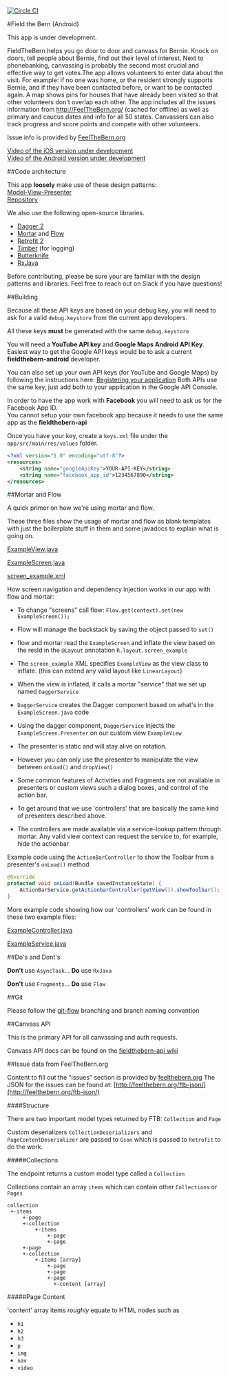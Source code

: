 [![Circle CI](https://circleci.com/gh/Bernie-2016/fieldthebern-android/tree/develop.svg?style=svg&circle-token=ca0895f7453c8d07ce49d9b59c05c527ef146bda)](https://circleci.com/gh/Bernie-2016/fieldthebern-android/tree/develop)

#Field the Bern (Android)

This app is under development. 

FieldTheBern helps you go door to door and canvass for Bernie. Knock on doors, tell people about Bernie, find out their level of interest. Next to phonebanking, canvassing is probably the second most crucial and effective way to get votes.The app allows volunteers to enter data about the visit. For example: if no one was home, or the resident strongly supports Bernie, and if they have been contacted before, or want to be contacted again.  A map shows pins for houses that have already been visited so that other volunteers don't overlap each other.  The app includes all the issues information from http://FeelTheBern.org/ (cached for offline) as well as primary and caucus dates and info for all 50 states. Canvassers can also track progress and score points and compete with other volunteers.

Issue info is provided by [FeelTheBern.org](http://FeelTheBern.org)

[Video of the iOS version under development](http://cl.ly/113H0T2u350V)  
[Video of the Android version under development](https://vid.me/UA6J)  

##Code architecture

This app **loosely** make use of these design patterns:  
 [Model-View-Presenter](https://en.wikipedia.org/wiki/Model%E2%80%93view%E2%80%93presenter)  
 [Repository](http://code.tutsplus.com/tutorials/the-repository-design-pattern--net-35804)  
  

We also use the following open-source libraries.  


* [Dagger 2](http://google.github.io/dagger/)
* [Mortar](https://github.com/square/mortar) and [Flow](https://github.com/square/flow)
* [Retrofit 2](https://github.com/square/retrofit)
* [Timber](https://github.com/JakeWharton/timber) (for logging)
* [Butterknife](https://github.com/JakeWharton/butterknife)
* [RxJava](https://github.com/ReactiveX/RxJava)


Before contributing, please be sure your are familiar with the design patterns and libraries. 
Feel free to reach out on Slack if you have questions!


##Building

Because all these API keys are based on your debug key, you will need to ask for a 
valid `debug.keystore` from the current app developers.  

All these keys **must** be generated with the same `debug.keystore`

You will need a **YouTube API key** and **Google Maps Android API Key**. 
Easiest way to get the Google API keys would be to ask a current **fieldthebern-android** developer.
 
You can also set up your own API keys (for YouTube and Google Maps) by following the instructions here: [Registering your application](https://developers.google.com/youtube/android/player/register)
Both APIs use the same key, just add both to your application in the Google API Console.  

In order to have the app work with **Facebook** you will need to ask us for the Facebook App ID.  
You cannot setup your own facebook app because it needs to use the same app as the **fieldthebern-api**

Once you have your key, create a `keys.xml` file under the `app/src/main/res/values` folder.  
```xml
<?xml version="1.0" encoding="utf-8"?>
<resources>
    <string name="googleApiKey">YOUR-API-KEY</string>
    <string name="facebook_app_id">1234567890</string>
</resources>
```

##Mortar and Flow

A quick primer on how we're using mortar and flow.

These three files show the usage of mortar and flow as blank templates with just the boilerplate stuff in them and some javadocs to explain what is going on.

[ExampleView.java](app/src/main/java/com/berniesanders/fieldthebern/views/ExampleView.java)

[ExampleScreen.java](app/src/main/java/com/berniesanders/fieldthebern/screens/ExampleScreen.java)

[screen_example.xml](app/src/main/res/layout/screen_example.xml)

How screen navigation and dependency injection works in our app with flow and mortar:

* To change "screens" call flow: `Flow.get(context).set(new ExampleScreen());`  

* Flow will manage the backstack by saving the object passed to `set()`
 
* flow and mortar read the `ExampleScreen` and inflate the view based on the resId in the `@Layout` annotation `R.layout.screen_example`
 
* The `screen_example` XML specifies `ExampleView` as the view class to inflate. (this can extend any valid layout like `LinearLayout`)
 
* When the view is inflated, it calls a mortar "service" that we set up named `DaggerService`
 
* `DaggerService` creates the Dagger component based on what's in the `ExampleScreen.java` code 
 
* Using the dagger component, `DaggerService` injects the `ExampleScreen.Presenter` on our custom view `ExampleView`
 
* The presenter is static and will stay alive on rotation.
 
* However you can only use the presenter to manipulate the view between `onLoad()` and `dropView()`
 
* Some common features of Activities and Fragments are not available in presenters or custom views such a dialog boxes, and control of the action bar.
 
* To get around that we use 'controllers' that are basically the same kind of presenters described above.
 
* The controllers are made available via a service-lookup pattern through mortar.  Any valid view context can request the service to, for example, hide the actionbar


Example code using the `ActionBarController` to show the Toolbar from a presenter's `onLoad()` method
```java
@Override
protected void onLoad(Bundle savedInstanceState) {
    ActionBarService.getActionbarController(getView()).showToolbar();
}
```

More example code showing how our 'controllers' work can be found in these two example files:


[ExampleController.java](app/src/main/java/com/berniesanders/fieldthebern/controllers/ExampleController.java)

[ExampleService.java](app/src/main/java/com/berniesanders/fieldthebern/controllers/ExampleService.java)



##Do's and Dont's

**Don't** use `AsyncTask`...   **Do** use `RxJava`

**Don't** use `Fragments`...   **Do** use `Flow`

##Git

Please follow the [git-flow](http://nvie.com/posts/a-successful-git-branching-model/) branching and branch naming convention


##Canvass API

This is the primary API for all canvassing and auth requests.

Canvass API docs can be found on the [fieldthebern-api wiki](https://github.com/Bernie-2016/fieldthebern-api/wiki)

##Issue data from FeelTheBern.org

Content to fill out the "issues" section is provided by [feelthebern.org](http://feelthebern.org/) 
The JSON for the issues can be found at:
[http://feelthebern.org/ftb-json/](http://feelthebern.org/ftb-json/)


####Structure

There are two important model types returned by FTB: `Collection` and `Page`  

Custom deserializers `CollectionDeserializers` and `PageContentDeserializer` are passed to `Gson` which is passed to `Retrofit` to do the work.

#####Collections


The endpoint returns a custom model type called a `Collection`  

Collections contain an array `items` which can contain other `Collections` or `Pages`

```
collection
 +-items  
     +-page
     +-collection
         +-items  
             +-page
             +-page
     +-page
     +-collection
         +-items [array] 
             +-page
             +-page
             +-page 
               +-content [array]
```

#####Page Content

'content' array items *roughly* equate to HTML nodes such as  
* `h1`  
* `h2`  
* `h3`  
* `p`  
* `img`  
* `nav`  
* `video`  
  

